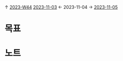 
↑ [2023-W44](2023-W44.md)
[2023-11-03](2023-11-03.md) ← 2023-11-04 → [2023-11-05](2023-11-05.md)


# 목표



# 노트




